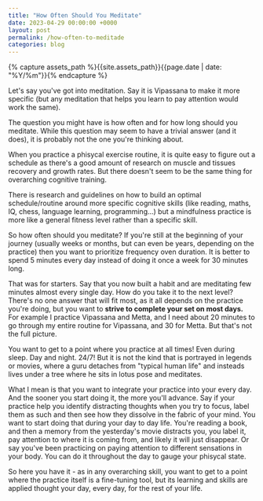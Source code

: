 ```yaml
---
title: "How Often Should You Meditate"
date: 2023-04-29 00:00:00 +0000
layout: post
permalink: /how-often-to-meditade
categories: blog
---
```


{% capture assets_path %}{{site.assets_path}}{{page.date | date: "%Y/%m"}}{% endcapture %}

Let's say you've got into meditation. Say it is Vipassana to make it more specific (but any meditation that helps you learn to pay attention would work the same).

The question you might have is how often and for how long should you meditate. While this question may seem to have a trivial answer (and it does), it is probably not the one you're thinking about.

When you practice a phisycal exercise routine, it is quite easy to figure out a schedule as there's a good amount of research on muscle and tissues recovery and growth rates. But there doesn't seem to be the same thing for overarching cognitive training.

There is research and guidelines on how to build an optimal schedule/routine around more specific cognitive skills (like reading, maths, IQ, chess, language learning, programming...) but a mindfulness practice is more like a general fitness level rather than a specific skill.

So how often should you meditate?
If you're still at the beginning of your journey (usually weeks or months, but can even be years, depending on the practice) then you want to prioritize frequency oven duration. It is better to spend 5 minutes every day instead of doing it once a week for 30 minutes long.

That was for starters. Say that you now built a habit and are meditating few minutes almost every single day. How do you take it to the next level?
There's no one answer that will fit most, as it all depends on the practice you're doing, but you want to **strive to complete your set on most days.**
For example I practice Vipassana and Metta, and I need about 20 minutes to go through my entire routine for Vipassana, and 30 for Metta. But that's not the full picture.

You want to get to a point where you practice at all times! Even during sleep. Day and night. 24/7!
But it is not the kind that is portrayed in legends or movies, where a guru detaches from "typical human life" and insteads lives under a tree where he sits in lotus pose and meditates.

What I mean is that you want to integrate your practice into your every day. And the sooner you start doing it, the more you'll advance. Say if your practice help you identify distracting thoughts when you try to focus, label them as such and then see how they dissolve in the fabric of your mind. You want to start doing that during your day to day life. You're reading a book, and then a memory from the yesterday's movie distracts you, you label it, pay attention to where it is coming from, and likely it will just disappear. Or say you've been practicing on paying attention to different sensations in your body. You can do it throughout the day to gauge your phisycal state.

So here you have it - as in any overarching skill, you want to get to a point where the practice itself is a fine-tuning tool, but its learning and skills are applied thought your day, every day, for the rest of your life.
